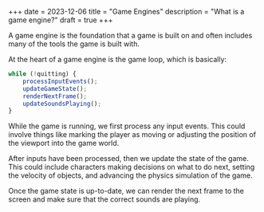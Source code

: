+++
date = 2023-12-06
title = "Game Engines"
description = "What is a game engine?"
draft = true
+++

A game engine is the foundation that a game is built on and often includes many
of the tools the game is built with.

At the heart of a game engine is the game loop, which is basically:

```javascript
while (!quitting) {
    processInputEvents();
    updateGameState();
    renderNextFrame();
    updateSoundsPlaying();
}
```

While the game is running, we first process any input events. This could involve
things like marking the player as moving or adjusting the position of the
viewport into the game world.

After inputs have been processed, then we update the state of the game. This
could include characters making decisions on what to do next, setting the
velocity of objects, and advancing the physics simulation of the game.

Once the game state is up-to-date, we can render the next frame to the screen
and make sure that the correct sounds are playing.
